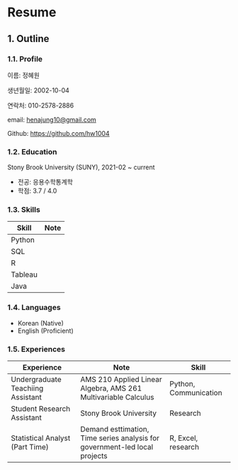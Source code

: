 # Resume
## 1. Outline
### 1.1. Profile
이름: 정혜원

생년월일: 2002-10-04

연락처: 010-2578-2886

email: henajung10@gmail.com

Github: https://github.com/hw1004


### 1.2. Education
Stony Brook University (SUNY), 2021-02 ~ current

- 전공: 응용수학통계학
- 학점: 3.7 / 4.0


### 1.3. Skills
|Skill|Note|
|---|---|
|Python||
|SQL||
|R||
|Tableau|
|Java|

### 1.4. Languages
- Korean (Native)
- English (Proficient)

### 1.5. Experiences
|Experience|Note|Skill|
|---|---|---|
|Undergraduate Teachiing Assistant|AMS 210 Applied Linear Algebra, AMS 261 Multivariable Calculus|Python, Communication|
|Student Research Assistant|Stony Brook University|Research|
|Statistical Analyst (Part Time)|Demand esttimation, Time series analysis for government-led local projects|R, Excel, research|

